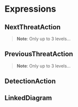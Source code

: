 # Expressions

## NextThreatAction

> **Note**: Only up to 3 levels...

## PreviousThreatAction

> **Note**: Only up to 3 levels...

## DetectionAction

## LinkedDiagram

